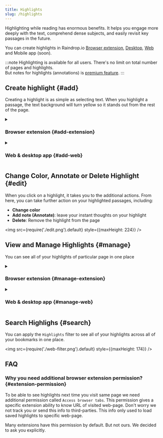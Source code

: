 ```yaml
---
title: Highlights
slug: /highlights
---
```


Highlighting while reading has enormous benefits.
It helps you engage more deeply with the text, comprehend dense subjects, and easily revisit key passages in the future.

You can create highlights in Raindrop.io [Browser extension](../../getting-started/install-extension/index.md), [Desktop](https://raindrop.io/download), [Web](https://app.raindrop.io) and Mobile app (soon).

:::note
Highlighting is available for all users. There's no limit on total number of pages and highlights.  
But notes for highlights (annotations) is [premium feature](../../billing/premium-features.md).
:::




## Create highlight {#add}
Creating a highlight is as simple as selecting text.
When you highlight a passage, the text background will turn yellow so it stands out from the rest of the page.

<details><summary>

### Browser extension {#add-extension}

</summary>

1. Click & drag your mouse across the text that you would like to highlight
2. Press `Shift+Alt+H` or select `Save highlight` from context menu
3. *Only once*: Accept permission request. [Why?](#extension-permission)

<img src={require('./extension.png').default} style={{maxHeight: 155}} />

</details>

<details><summary>

### Web & desktop app {#add-web}

</summary>

1. Click on a bookmark, then go to `Web` or `Preview` tab
2. Click & drag your mouse across the text that you would like to highlight
3. Select desired highlight color and/or add notes

<img src={require('./web.png').default} style={{maxHeight: 417}} />

</details>





## Change Color, Annotate or Delete Highlight {#edit}
When you click on a highlight, it takes you to the additional actions. From here, you can take further action on your highlighted passages, including:
- **Change color**
- **Add note (Annotate)**: leave your instant thoughts on your highlight
- **Delete**: Remove the highlight from the page

<img src={require('./edit.png').default} style={{maxHeight: 224}} />




## View and Manage Highlights {#manage}
You can see all of your highlights of particular page in one place

<details><summary>

### Browser extension {#manage-extension}

</summary>

1. Click Raindrop.io extension icon in a browser toolbar
2. Click on `Highlights` button

</details>



<details><summary>

### Web & desktop app {#manage-web}

</summary>

1. Click on a bookmark
2. Click on `Highlights` button in the bottom of the page

<img src={require('./manage.png').default} style={{maxHeight: 583}} />

</details>

## Search Highlighs {#search}
You can apply the `Highlights` filter to see all of your highlights across all of your bookmarks in one place.

<img src={require('./web-filter.png').default} style={{maxHeight: 174}} />




## FAQ
### Why you need additional browser extension permission? {#extension-permission}
To be able to see highlights next time you visit same page we need additional permission called `Access browser tabs`.
This permission gives a specific extension ability to know URL of visited web-page.
Don't worry we not track you or send this info to third-parties. This info only used to load saved highlights to specific web-page.

Many extensions have this permission by default. But not ours. We decided to ask you explicitly.